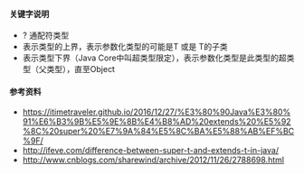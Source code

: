#### 关键字说明

* ? 通配符类型
*   <? extends T> 表示类型的上界，表示参数化类型的可能是T 或是 T的子类
*   <? super T> 表示类型下界（Java Core中叫超类型限定），表示参数化类型是此类型的超类型（父类型），直至Object

#### 参考资料

* https://itimetraveler.github.io/2016/12/27/%E3%80%90Java%E3%80%91%E6%B3%9B%E5%9E%8B%E4%B8%AD%20extends%20%E5%92%8C%20super%20%E7%9A%84%E5%8C%BA%E5%88%AB%EF%BC%9F/
* http://ifeve.com/difference-between-super-t-and-extends-t-in-java/
* http://www.cnblogs.com/sharewind/archive/2012/11/26/2788698.html
